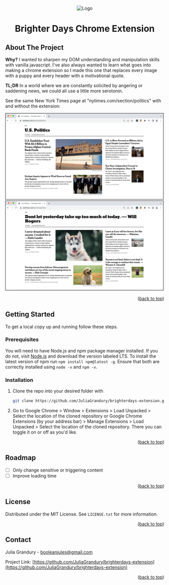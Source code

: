 <!-- PROJECT TITLE PAGE -->
<br />
<div align="center">
  <img src="https://wallpaperaccess.com/full/463542.jpg" alt="Logo" width="140" height="100">
  <h1 align="center">Brighter Days Chrome Extension</h1>
</div>



<!-- ABOUT THE PROJECT -->
## About The Project

**Why?** I wanted to sharpen my DOM understanding and manipulation skills with vanilla javascript. I've also always wanted to learn what goes into making a chrome extension so I made this one that replaces every image with a puppy and every header with a motivational quote.

**TL;DR** In a world where we are constantly solicited by angering or saddening news, we could all use a little more serotonin. 

See the same New York Times page at "nytimes.com/section/politics" with and without the extension:
<p float="center" align-items="center">
  <img src="assets/withoutextension.png" width="500" border="1px solid black"/>
  <img src="assets/withextension.png" width="500" border="1px solid black"/>
</p>

<p align="right">(<a href="#top">back to top</a>)</p>



<!-- GETTING STARTED -->
## Getting Started

To get a local copy up and running follow these steps.

### Prerequisites

You will need to have Node.js and npm package manager installed. If you do not, visit [Node.js](https://nodejs.org/en/) and download the version labeled LTS. To install the latest version of npm run `npm install npm@latest -g`. Ensure that both are correctly installed using `node -v` and `npm -v`.

### Installation

1. Clone the repo into your desired folder with
   ```sh
   git clone https://github.com/JuliaGrandury/brighterdays-extension.git
   ```
2. Go to Google Chrome > Window > Extensions > Load Unpacked > Select the location of the cloned repository or Google Chrome Extensions (by your address bar) > Manage Extensions > Load Unpacked > Select the location of the cloned repository. There you can toggle it on or off as you'd like.

<p align="right">(<a href="#top">back to top</a>)</p>



<!-- ROADMAP -->
## Roadmap

- [ ] Only change sensitive or triggering content
- [ ] Improve loading time

<p align="right">(<a href="#top">back to top</a>)</p>


<!-- LICENSE -->
## License

Distributed under the MIT License. See `LICENSE.txt` for more information.

<p align="right">(<a href="#top">back to top</a>)</p>



<!-- CONTACT -->
## Contact

Julia Grandury - booleanjules@gmail.com

Project Link: [https://github.com/JuliaGrandury/brighterdays-extension](https://github.com/JuliaGrandury/brighterdays-extension)

<p align="right">(<a href="#top">back to top</a>)</p>

